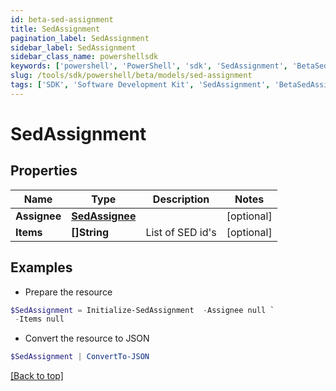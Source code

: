 ```yaml
---
id: beta-sed-assignment
title: SedAssignment
pagination_label: SedAssignment
sidebar_label: SedAssignment
sidebar_class_name: powershellsdk
keywords: ['powershell', 'PowerShell', 'sdk', 'SedAssignment', 'BetaSedAssignment'] 
slug: /tools/sdk/powershell/beta/models/sed-assignment
tags: ['SDK', 'Software Development Kit', 'SedAssignment', 'BetaSedAssignment']
---
```



# SedAssignment

## Properties

Name | Type | Description | Notes
------------ | ------------- | ------------- | -------------
**Assignee** | [**SedAssignee**](sed-assignee) |  | [optional] 
**Items** | **[]String** | List of SED id's | [optional] 

## Examples

- Prepare the resource
```powershell
$SedAssignment = Initialize-SedAssignment  -Assignee null `
 -Items null
```

- Convert the resource to JSON
```powershell
$SedAssignment | ConvertTo-JSON
```


[[Back to top]](#) 

